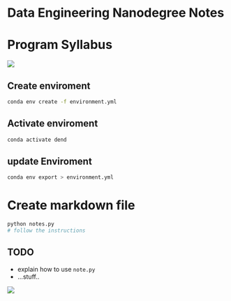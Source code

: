 # Data Engineering Nanodegree Notes
# Program Syllabus

![](https://i.imgur.com/DVJ9M9k.png)

## Create enviroment
```bash
conda env create -f environment.yml
```
## Activate enviroment
```bash
conda activate dend
```


## update Enviroment
```bash
conda env export > environment.yml
```

# Create markdown file

```bash
python notes.py
# follow the instructions

```

## TODO
- explain how to use `note.py`
- ...stuff..

![](https://media.giphy.com/media/Ll2fajzk9DgaY/giphy.gif)
